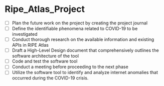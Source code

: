 # Ripe_Atlas_Project 

- [ ] Plan the future work on the project by creating the project journal
- [ ] Define the identifiable phenomena related to COVID-19 to be investigated 
- [ ] Conduct thorough research on the available information and existing APIs in RIPE Atlas 
- [ ] Draft a High-Level Design document that comprehensively outlines the software architecture of the tool 
- [ ] Code and test the software tool 
- [ ] Conduct a meeting before proceeding to the next phase 
- [ ] Utilize the software tool to identify and analyze internet anomalies that occurred during the COVID-19 crisis. 
